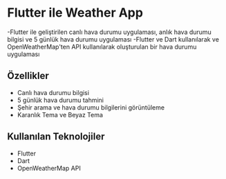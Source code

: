 # Flutter ile Weather App
 -Flutter ile geliştirilen canlı hava durumu uygulaması, anlık hava durumu bilgisi ve 5 günlük hava durumu uygulaması
 -Flutter ve Dart kullanılarak ve OpenWeatherMap'ten API kullanılarak oluşturulan bir hava durumu uygulaması

## Özellikler
- Canlı hava durumu bilgisi
- 5 günlük hava durumu tahmini
- Şehir arama ve hava durumu bilgilerini görüntüleme
- Karanlık Tema ve Beyaz Tema

## Kullanılan Teknolojiler
- Flutter
- Dart
- OpenWeatherMap API
